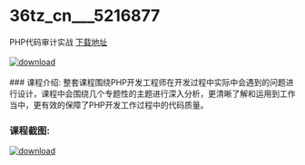 # 36tz_cn___5216877
PHP代码审计实战
[下载地址](http://www.36tz.cn/article/5216877 "下载地址")
<br/></br>[![download](http://36tz.cn/muke_img/2020_12_2-44-300x179.png "下载地址")](http://www.36tz.cn/article/5216877 "下载地址")
<br/></br>### 课程介绍:
整套课程围绕PHP开发工程师在开发过程中实际中会遇到的问题进行设计，课程中会围绕几个专题性的主题进行深入分析，更清晰了解和运用到工作当中，更有效的保障了PHP开发工作过程中的代码质量。

### 课程截图:
[![download](http://36tz.cn/muke_img/2020_12_1-48.png "下载地址")](http://www.36tz.cn/article/5216877 "下载地址")
